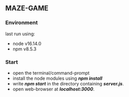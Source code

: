 ## MAZE-GAME

### Environment

last run using:

-   node v16.14.0
-   npm v8.5.3

### Start

-   open the terminal/command-prompt
-   install the node modules using **_npm install_**
-   write **_npm start_** in the directory containing **_server.js_**.
-   open web-browser at **_localhost:3000_**.
